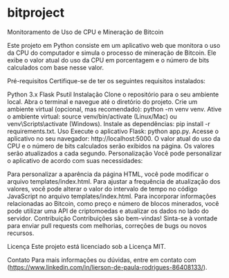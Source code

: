 # bitproject
Monitoramento de Uso de CPU e Mineração de Bitcoin

Este projeto em Python consiste em um aplicativo web que monitora o uso da CPU do computador e simula o processo de mineração de Bitcoin. Ele exibe o valor atual do uso da CPU em porcentagem e o número de bits calculados com base nesse valor.

Pré-requisitos
Certifique-se de ter os seguintes requisitos instalados:

Python 3.x
Flask
Psutil
Instalação
Clone o repositório para o seu ambiente local.
Abra o terminal e navegue até o diretório do projeto.
Crie um ambiente virtual (opcional, mas recomendado): python -m venv venv.
Ative o ambiente virtual: source venv/bin/activate (Linux/Mac) ou venv\Scripts\activate (Windows).
Instale as dependências: pip install -r requirements.txt.
Uso
Execute o aplicativo Flask: python app.py.
Acesse o aplicativo no seu navegador: http://localhost:5000.
O valor atual do uso da CPU e o número de bits calculados serão exibidos na página.
Os valores serão atualizados a cada segundo.
Personalização
Você pode personalizar o aplicativo de acordo com suas necessidades:

Para personalizar a aparência da página HTML, você pode modificar o arquivo templates/index.html.
Para ajustar a frequência de atualização dos valores, você pode alterar o valor do intervalo de tempo no código JavaScript no arquivo templates/index.html.
Para incorporar informações relacionadas ao Bitcoin, como preço e número de blocos minerados, você pode utilizar uma API de criptomoedas e atualizar os dados no lado do servidor.
Contribuição
Contribuições são bem-vindas! Sinta-se à vontade para enviar pull requests com melhorias, correções de bugs ou novos recursos.

Licença
Este projeto está licenciado sob a Licença MIT.

Contato
Para mais informações ou dúvidas, entre em contato com (https://www.linkedin.com/in/lierson-de-paula-rodrigues-86408133/).
